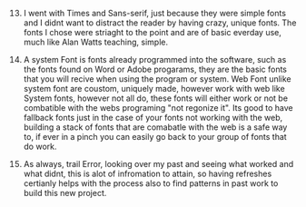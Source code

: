 13. I went with Times and Sans-serif, just because they were simple fonts and I didnt want to distract the reader by having crazy, unique fonts. The fonts I chose were striaght to the point and are of basic everday use, much like Alan Watts teaching, simple. 

14. A system Font is fonts already programmed into the software, such as the fonts found on Word or Adobe progarams, they are the basic fonts that you will recive when using the program or system. Web Font unlike system font are coustom, uniquely made, however work with web like System fonts, however not all do, these fonts will either work or not be combatible with the webs programing "not regonize it". Its good to have fallback fonts just in the case of your fonts not working with the web, building a stack of fonts that are comabatle with the web is a safe way to, if ever in a pinch you can easily go back to your group of fonts that do work. 

15. As always, trail Error, looking over my past and seeing what worked and what didnt, this is alot of infromation to attain, so having refreshes certianly helps with the process also to find patterns in past work to build this new project. 
